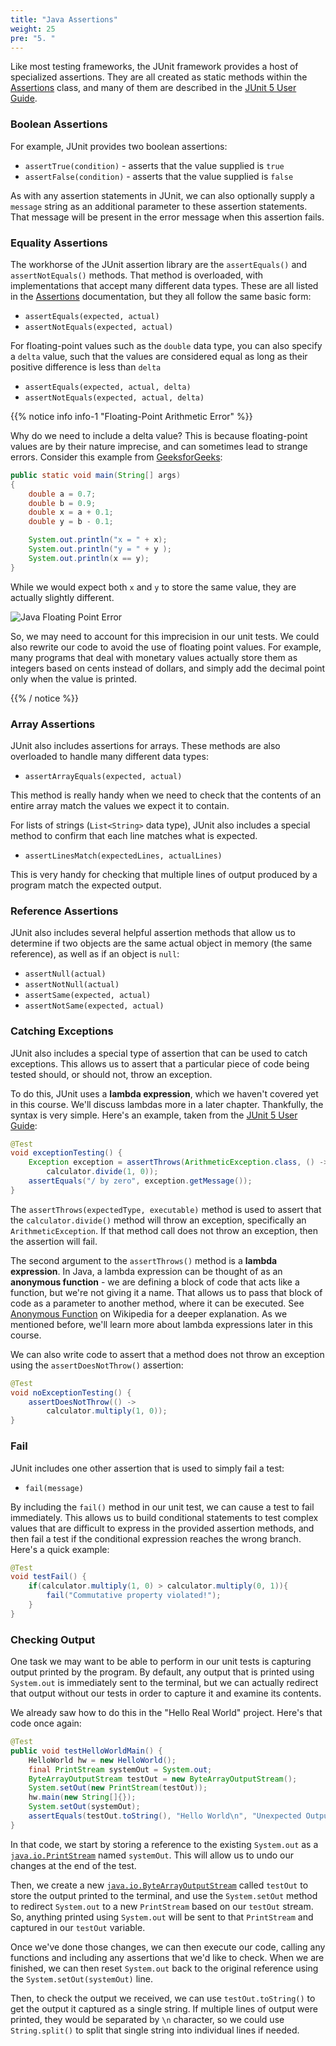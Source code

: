 ```yaml
---
title: "Java Assertions"
weight: 25
pre: "5. "
---
```

Like most testing frameworks, the JUnit framework provides a host of specialized assertions. They are all created as static methods within the [Assertions](https://junit.org/junit5/docs/current/api/org.junit.jupiter.api/org/junit/jupiter/api/Assertions.html) class, and many of them are described in the [JUnit 5 User Guide](https://junit.org/junit5/docs/current/user-guide/#writing-tests-assertions).

### Boolean Assertions

For example, JUnit provides two boolean assertions:

* `assertTrue(condition)` - asserts that the value supplied is `true`
* `assertFalse(condition)` - asserts that the value supplied is `false`

As with any assertion statements in JUnit, we can also optionally supply a `message` string as an additional parameter to these assertion statements. That message will be present in the error message when this assertion fails.

### Equality Assertions

The workhorse of the JUnit assertion library are the `assertEquals()` and `assertNotEquals()` methods. That method is overloaded, with implementations that accept many different data types. These are all listed in the [Assertions](https://junit.org/junit5/docs/current/api/org.junit.jupiter.api/org/junit/jupiter/api/Assertions.html) documentation, but they all follow the same basic form:

* `assertEquals(expected, actual)`
* `assertNotEquals(expected, actual)`

For floating-point values such as the `double` data type, you can also specify a `delta` value, such that the values are considered equal as long as their positive difference is less than `delta`

* `assertEquals(expected, actual, delta)`
* `assertNotEquals(expected, actual, delta)`

{{% notice info info-1 "Floating-Point Arithmetic Error" %}}

Why do we need to include a delta value? This is because floating-point values are by their nature imprecise, and can sometimes lead to strange errors. Consider this example from [GeeksforGeeks](https://www.geeksforgeeks.org/rounding-off-errors-java/):

```java
public static void main(String[] args) 
{ 
    double a = 0.7; 
    double b = 0.9; 
    double x = a + 0.1; 
    double y = b - 0.1; 

    System.out.println("x = " + x); 
    System.out.println("y = " + y ); 
    System.out.println(x == y); 
}
```

While we would expect both `x` and `y` to store the same value, they are actually slightly different.

![Java Floating Point Error](/cc410/images/4/javaerror.png)

So, we may need to account for this imprecision in our unit tests. We could also rewrite our code to avoid the use of floating point values. For example, many programs that deal with monetary values actually store them as integers based on cents instead of dollars, and simply add the decimal point only when the value is printed. 

{{% / notice %}}

### Array Assertions

JUnit also includes assertions for arrays. These methods are also overloaded to handle many different data types:

* `assertArrayEquals(expected, actual)`

This method is really handy when we need to check that the contents of an entire array match the values we expect it to contain.

For lists of strings (`List<String>` data type), JUnit also includes a special method to confirm that each line matches what is expected. 

* `assertLinesMatch(expectedLines, actualLines)`

This is very handy for checking that multiple lines of output produced by a program match the expected output. 

### Reference Assertions

JUnit also includes several helpful assertion methods that allow us to determine if two objects are the same actual object in memory (the same reference), as well as if an object is `null`:

* `assertNull(actual)`
* `assertNotNull(actual)`
* `assertSame(expected, actual)`
* `assertNotSame(expected, actual)`

### Catching Exceptions

JUnit also includes a special type of assertion that can be used to catch exceptions. This allows us to assert that a particular piece of code being tested should, or should not, throw an exception.

To do this, JUnit uses a **lambda expression**, which we haven't covered yet in this course. We'll discuss lambdas more in a later chapter. Thankfully, the syntax is very simple. Here's an example, taken from the [JUnit 5 User Guide](https://junit.org/junit5/docs/current/user-guide/#writing-tests-assertions):

```java
@Test
void exceptionTesting() {
    Exception exception = assertThrows(ArithmeticException.class, () ->
        calculator.divide(1, 0));
    assertEquals("/ by zero", exception.getMessage());
}
```

The `assertThrows(expectedType, executable)` method is used to assert that the `calculator.divide()` method will throw an exception, specifically an `ArithmeticException`. If that method call does not throw an exception, then the assertion will fail. 

The second argument to the `assertThrows()` method is a **lambda expression**. In Java, a lambda expression can be thought of as an **anonymous function** - we are defining a block of code that acts like a function, but we're not giving it a name. That allows us to pass that block of code as a parameter to another method, where it can be executed. See [Anonymous Function](https://en.wikipedia.org/wiki/Anonymous_function) on Wikipedia for a deeper explanation. As we mentioned before, we'll learn more about lambda expressions later in this course. 

We can also write code to assert that a method does not throw an exception using the `assertDoesNotThrow()` assertion:

```java
@Test
void noExceptionTesting() {
    assertDoesNotThrow(() ->
        calculator.multiply(1, 0));
}
```

### Fail

JUnit includes one other assertion that is used to simply fail a test:

* `fail(message)`

By including the `fail()` method in our unit test, we can cause a test to fail immediately. This allows us to build conditional statements to test complex values that are difficult to express in the provided assertion methods, and then fail a test if the conditional expression reaches the wrong branch. Here's a quick example:

```java
@Test
void testFail() {
    if(calculator.multiply(1, 0) > calculator.multiply(0, 1)){
        fail("Commutative property violated!");
    }
}
```

### Checking Output

One task we may want to be able to perform in our unit tests is capturing output printed by the program. By default, any output that is printed using `System.out` is immediately sent to the terminal, but we can actually redirect that output without our tests in order to capture it and examine its contents. 

We already saw how to do this in the "Hello Real World" project. Here's that code once again:

```java
@Test 
public void testHelloWorldMain() {
    HelloWorld hw = new HelloWorld();
    final PrintStream systemOut = System.out;
    ByteArrayOutputStream testOut = new ByteArrayOutputStream();
    System.setOut(new PrintStream(testOut));
    hw.main(new String[]{});
    System.setOut(systemOut);
    assertEquals(testOut.toString(), "Hello World\n", "Unexpected Output");
}
```

In that code, we start by storing a reference to the existing `System.out` as a [`java.io.PrintStream`](https://docs.oracle.com/javase/8/docs/api/java/io/PrintStream.html) named `systemOut`. This will allow us to undo our changes at the end of the test.

Then, we create a new [`java.io.ByteArrayOutputStream`](https://docs.oracle.com/javase/8/docs/api/java/io/ByteArrayOutputStream.html) called `testOut` to store the output printed to the terminal, and use the `System.setOut` method to redirect `System.out` to a new `PrintStream` based on our `testOut` stream. So, anything printed using `System.out` will be sent to that `PrintStream` and captured in our `testOut` variable.

Once we've done those changes, we can then execute our code, calling any functions and including any assertions that we'd like to check. When we are finished, we can then reset `System.out` back to the original reference using the `System.setOut(systemOut)` line. 

Then, to check the output we received, we can use `testOut.toString()` to get the output it captured as a single string. If multiple lines of output were printed, they would be separated by `\n` character, so we could use `String.split()` to split that single string into individual lines if needed. 
